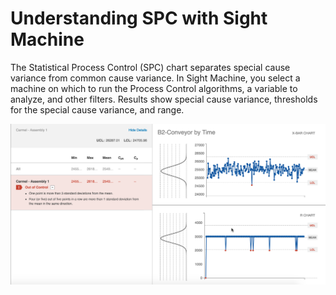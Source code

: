 # Understanding SPC with Sight Machine

The Statistical Process Control \(SPC\) chart separates special cause variance from common cause variance. In Sight Machine, you select a machine on which to run the Process Control algorithms, a variable to analyze, and other filters. Results show special cause variance, thresholds for the special cause variance, and range.

![](/assets/processControlExampleW_outAlarm7_25_16.png)


